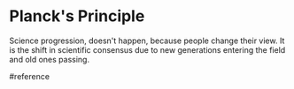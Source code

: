 # Planck's Principle
Science progression, doesn't happen, because people change their view.
It is the shift in scientific consensus due to new generations entering the field and old ones passing.

#reference